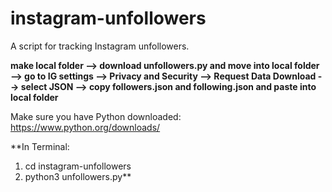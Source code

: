 # instagram-unfollowers
A script for tracking Instagram unfollowers.

**make local folder --> download unfollowers.py and move into local folder --> go to IG settings --> Privacy and Security --> Request Data Download --> select JSON --> copy followers.json and following.json and paste into local folder**

Make sure you have Python downloaded: https://www.python.org/downloads/

**In Terminal:
1. cd instagram-unfollowers
2. python3 unfollowers.py**
